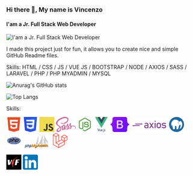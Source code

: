 



### Hi there 👋, My name is Vincenzo
#### I'am a Jr. Full Stack Web Developer
![I'am a Jr. Full Stack Web Developer](https://media.licdn.com/dms/image/D4D16AQFParsn_hp4XA/profile-displaybackgroundimage-shrink_350_1400/0/1677237637146?e=1683158400&v=beta&t=bu2gmO_aUeb4nPi1KZBP90LQ161irTrFcZ9FEFSS9Ow)

I made this project just for fun, it allows you to create nice and simple GitHub Readme files.

Skills: HTML / CSS / JS / VUE JS / BOOTSTRAP / NODE / AXIOS / SASS / LARAVEL / PHP / PHP MYADMIN / MYSQL  
<!-- GitHub Stats -->
![Anurag's GitHub stats](https://github-readme-stats.vercel.app/api?username=volxdarktv&theme=dark&title_color=f34334&text_color=7243ee&border_color=6199dd&custom_title=My+Stats&show_icons=true&icon_color="ff9800") 
<!-- Lang Stats -->
![Top Langs](https://github-readme-stats.vercel.app/api/top-langs/?username=volxdarktv&langs_count=8)

Skills:

<img src="imgs/skills/html5.png" alt="html5.png" height="40"> <img src="imgs/skills/css.png" alt="css.png" height="40"> <img src="imgs/skills/js.png" alt="js.png" height="40"> <img src="imgs/skills/sass.png" alt="sass.png" height="40"> <img src="imgs/skills/nodejs.webp" alt="nodejs.webp" height="40"> <img src="imgs/skills/framework.png" alt="vue.png" height="40"> <img src="imgs/skills/bootstrap.png" alt="bootstrap.png" height="40"> <img src="imgs/skills/axios.png" alt="axios.png" height="40"> <img src="imgs/skills/mamp-pro.png" alt="mamp-pro" height="40"> <img src="imgs/skills/php.png" alt="php.png" height="40"> <img src="imgs/skills/phpmyadmin.png" alt="phpmyadmin.png" height="40"> <img src="imgs/skills/laravel.png" alt="laravel.png" height="40"> 


[<img src="imgs/logo.jpg" alt="Linkedin" height="40">](https://www.vincenzo-foti.it)  [<img src="imgs/linkedin.png" alt="Linkedin" height="40">](https://www.linkedin.com/in/vincenzo-foti/)





